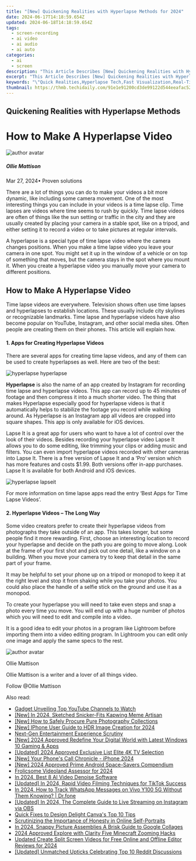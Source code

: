 ```yaml
---
title: "[New] Quickening Realities with Hyperlapse Methods for 2024"
date: 2024-06-17T14:18:59.654Z
updated: 2024-06-18T14:18:59.654Z
tags: 
  - screen-recording
  - ai video
  - ai audio
  - ai auto
categories: 
  - ai
  - screen
description: "This Article Describes [New] Quickening Realities with Hyperlapse Methods for 2024"
excerpt: "This Article Describes [New] Quickening Realities with Hyperlapse Methods for 2024"
keywords: "\"Quick Realities,Hyperlapse Tech,Fast Visualization,Real-Time Capture,Hyperlapse Simplicity,Time Shift Video,Speed Photography\""
thumbnail: https://thmb.techidaily.com/91e1e91200cd3de99122d544eeafac52343ef1e6bbf799902fd2ca0be809487f.JPG
---
```


## Quickening Realities with Hyperlapse Methods

# How to Make A Hyperlapse Video

![author avatar](https://images.wondershare.com/filmora/article-images/ollie-mattison.jpg)

##### Ollie Mattison

 Mar 27, 2024• Proven solutions

There are a lot of things you can do to make your videos a bit more dynamic, like including some camera movement. One of the most interesting things you can include in your videos is a time lapse clip. Time lapses are videos where time seems to rush by quickly. Time lapse videos are often of things like the sun setting or traffic in the city and they are usually created by placing your camera in a stable spot, like on a tripod, and either setting it to record a video or to take pictures at regular intervals.

A hyperlapse is a special type of time lapse video where the camera changes positions. When you make a time lapse video you leave your camera in one spot. You might set it up in the window of a vehicle or on top of something that moves, but the camera stays in the spot where you mount it. When you create a hyperlapse video you manually move your camera to different positions.

## How to Make A Hyperlapse Video

Time lapse videos are everywhere. Television shows often use time lapses and hyperlapses to establish locations. These usually include city skylines or recognizable landmarks. Time lapse and hyperlapse videos have also become popular on YouTube, Instagram, and other social media sites. Often people are creating them on their phones. This article will explain how.

#### 1\. Apps for Creating Hyperlapse Videos

There are several apps for creating time lapse videos, and any of them can be used to create hyperlapses as well. Here are two of the best:

![hyperlapse hyperlapse](https://images.wondershare.com/filmora/article-images/hyperlapse-hyperlapse.JPG)

**Hyperlapse** is also the name of an app created by Instagram for recording time lapse and hyperlapse videos. This app can record up to 45 minutes of footage and then compress it into a much shorter video. The thing that makes Hyperlapse especially good for hyperlapse videos is that it automatically helps to stabilize the footage you record while walking around. As Hyperlapse is an Instagram app all videos are cropped into square shapes. This app is only available for iOS devices.

Lapse It is a great app for users who want to have a lot of control over the look of their videos. Besides recording your hyperlapse video Lapse It allows you to do some editing, like trimming your clips or adding music and filters. You can even import hyperlapse videos recorded with other cameras into Lapse It. There is a free version of Lapse It and a ‘Pro’ version which has more features and costs $1.99\. Both versions offer in-app purchases. Lapse It is available for both Android and iOS devices.

![hyperlapse lapseit](https://images.wondershare.com/filmora/article-images/hyperlapse-lapseit.JPG)

For more information on time lapse apps read the entry ‘Best Apps for Time Lapse Videos’.

#### 2\. Hyperlapse Videos – The Long Way

Some video creators prefer to create their hyperlapse videos from photographs they take outside of an app. This takes longer, but some people find it more rewarding. First, choose an interesting location to record your hyperlapse and decide on the path you are going to move along. Look at the frame of your first shot and pick out one detail, like a window on a building. When you move your camera try to keep that detail in the same part of your frame.

It may be helpful to set your phone up on a tripod or monopod to keep it at the right level and stop it from shaking while you take your photos. You could also place the handle of a selfie stick on the ground and use it as a monopod.

To create your hyperlapse you will need to take even steps and snap a photo every time you move. You will end up with a huge number of photos which you will need to edit and compile into a video.

It is a good idea to edit your photos in a program like Lightroom before importing them into a video editing program. In Lightroom you can edit only one image and apply the same specs to the rest.

![author avatar](https://images.wondershare.com/filmora/article-images/ollie-mattison.jpg)

Ollie Mattison

Ollie Mattison is a writer and a lover of all things video.

Follow @Ollie Mattison


<ins class="adsbygoogle"
     style="display:block"
     data-ad-format="autorelaxed"
     data-ad-client="ca-pub-7571918770474297"
     data-ad-slot="1223367746"></ins>



<ins class="adsbygoogle"
     style="display:block"
     data-ad-client="ca-pub-7571918770474297"
     data-ad-slot="8358498916"
     data-ad-format="auto"
     data-full-width-responsive="true"></ins>


<span class="atpl-alsoreadstyle">Also read:</span>
<div><ul>
<li><a href="https://fox-boxes.techidaily.com/gadget-unveiling-top-youtube-channels-to-watch/"><u>Gadget Unveiling  Top YouTube Channels to Watch</u></a></li>
<li><a href="https://fox-boxes.techidaily.com/new-in-2024-sketched-snicker-fits-kapwing-meme-artisan/"><u>[New] In 2024, Sketched Snicker-Fits  Kapwing Meme Artisan</u></a></li>
<li><a href="https://fox-boxes.techidaily.com/new-how-to-safely-procure-pure-photography-collections/"><u>[New] How to Safely Procure Pure Photography Collections</u></a></li>
<li><a href="https://fox-boxes.techidaily.com/new-iphone-user-guide-to-hdr-image-creation-for-2024/"><u>[New] IPhone User Guide to HDR Image Creation for 2024</u></a></li>
<li><a href="https://fox-boxes.techidaily.com/next-gen-entertainment-experience-scrutiny/"><u>Next-Gen Entertainment Experience Scrutiny</u></a></li>
<li><a href="https://fox-boxes.techidaily.com/new-2024-approved-redefine-your-digital-world-with-latest-windows-10-gaming-and-apps/"><u>[New] 2024 Approved  Redefine Your Digital World with Latest Windows 10 Gaming & Apps</u></a></li>
<li><a href="https://fox-boxes.techidaily.com/updated-2024-approved-exclusive-list-elite-4k-tv-selection/"><u>[Updated] 2024 Approved  Exclusive List  Elite 4K TV Selection</u></a></li>
<li><a href="https://fox-boxes.techidaily.com/new-your-phones-call-chronicle-iphone-2024/"><u>[New] Your Phone's Call Chronicle - iPhone 2024</u></a></li>
<li><a href="https://fox-boxes.techidaily.com/new-2024-approved-prime-android-space-savers-compendium/"><u>[New] 2024 Approved  Prime Android Space-Savers Compendium</u></a></li>
<li><a href="https://fox-boxes.techidaily.com/frolicsome-videoland-assessor-for-2024/"><u>Frolicsome Videoland Assessor for 2024</u></a></li>
<li><a href="https://ai-editing-video.techidaily.com/in-2024-best-8-ai-video-denoise-software/"><u>In 2024, Best 8 AI Video Denoise Software</u></a></li>
<li><a href="https://tiktok-video-recordings.techidaily.com/updated-in-2024-rapid-video-filming-techniques-for-tiktok-success/"><u>[Updated] In 2024, Rapid Video Filming Techniques for TikTok Success</u></a></li>
<li><a href="https://android-location-track.techidaily.com/in-2024-how-to-track-whatsapp-messages-on-vivo-y100-5g-without-them-knowing-drfone-by-drfone-virtual-android/"><u>In 2024, How to Track WhatsApp Messages on Vivo Y100 5G Without Them Knowing? | Dr.fone</u></a></li>
<li><a href="https://screen-activity-recording.techidaily.com/updated-in-2024-the-complete-guide-to-live-streaming-on-instagram-via-obs/"><u>[Updated] In 2024, The Complete Guide to Live Streaming on Instagram via OBS</u></a></li>
<li><a href="https://extra-lessons.techidaily.com/quick-fixes-to-design-delight-canvas-top-10-tips/"><u>Quick Fixes to Design Delight  Canva's Top 10 Tips</u></a></li>
<li><a href="https://instagram-video-recordings.techidaily.com/scrutinizing-the-importance-of-honesty-in-online-self-portraits/"><u>Scrutinizing the Importance of Honesty in Online Self-Portraits</u></a></li>
<li><a href="https://extra-support.techidaily.com/in-2024-snappy-picture-assemblies-a-brisk-guide-to-google-collages/"><u>In 2024, Snappy Picture Assemblies  A Brisk Guide to Google Collages</u></a></li>
<li><a href="https://some-knowledge.techidaily.com/2024-approved-explore-with-clarity-five-minecraft-zooming-hacks/"><u>2024 Approved  Explore with Clarity  Five Minecraft Zooming Hacks</u></a></li>
<li><a href="https://ai-video-tools.techidaily.com/updated-create-split-screen-videos-for-free-online-and-offline-editor-reviews-for-2024/"><u>Updated Create Split Screen Videos for Free Online and Offline Editor Reviews for 2024</u></a></li>
<li><a href="https://some-skills.techidaily.com/updated-unmatched-upticks-celebrating-top-10-reddit-discussions/"><u>[Updated] Unmatched Upticks  Celebrating Top 10 Reddit Discussions</u></a></li>
</ul></div>
